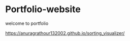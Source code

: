 # Portfolio-website
welcome to portfolio 


https://anuragrathour132002.github.io/sorting_visualizer/

